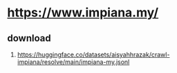 # https://www.impiana.my/

## download

1. https://huggingface.co/datasets/aisyahhrazak/crawl-impiana/resolve/main/impiana-my.jsonl